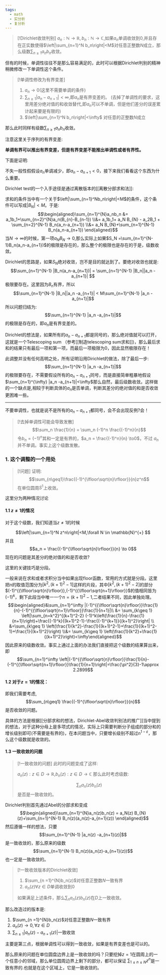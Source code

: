 ```yaml
---
tags:
  - math
  - 实分析
  - 复分析
---
```


> [!Dirichlet收敛判别]
> $a_n:\mathbb{N} \to \mathbb{R},b_n:\mathbb{N} \to\mathbb{C}$,如果$a_n$单调收敛到0,并且存在正实数使得$\left|\sum_{n=1}^N b_n\right|<M$对任意正整数$N$成立，那么级数$\sum_{n\geq 1}a_nb_n$收敛。

但有的时候，单调性往往不是那么容易满足的，此时可以根据Dirichlet判别的精神稍微修改一下单调性这个条件。

> [!单调性修改为有界变差]
> 1.  $a_n \to 0$(这里不需要单调的条件)
> 2.  $\sum_{n\geq 1}|a_n-a_{n+1}|<\infty$,即$a_n$是有界变差的。 (去掉了单调性的要求，这里用差分绝对值的和收敛替代,即$a_n$可以不单调，但是他们差分的误差累计起来要是有限的)
> 3.  $\left|\sum_{n=1}^N b_n\right|<\infty$ 对任意的正整数$N$成立
> 
那么此时同样有级数$\sum_{n\geq 1} a_nb_n$收敛。 

注意这里关于序列的有界变差:

**单调有界可以推出有界变差，但是有界变差不能推出单调性或者有界性。**

下面是证明:

不失一般性假假设$a_n$单调减少，即$a_n -a_{n+1} <0$，接下来我们看看这个东西为什么重要。

Dirichlet test的一个入手途径是通过离散版本的[[离散分部求和法]]:

求和的条件当中有一个关于$\left|\sum_{n=1}^Nb_n\right|<M$的条件，这个条件可以写成$|B_N|<M$。于是:
$$\begin{aligned}\sum_{n=1}^{N}a_nb_n &=
a_1b_1+\sum_{n=2}^{N}a_n(B_{n}-B_{n-1}) \\&= a_1b_1+ a_N B_{N} -
a_2B_1 + \sum_{n=2}^{N-1} B_n(a_n-a_{n+1}) \\&= a_N
B_{N}+\sum_{n=1}^{N-1} B_n(a_n-a_{n+1}) \end{aligned}$$
当$N\to \infty$的时候，第一项$a_N B_N \to 0$,那么实际上如果$S_N =\sum_{n=1}^{N-1}B_n(a_n-a_{n+1})$的极限是存在的，那么整个的极限也是存在的于是，级数收敛。

Dirichlet的思路是，如果$S_N$绝对收敛，岂不是目的就达到了。要绝对收敛也就是:
$$\sum_{n=1}^{N-1} |B_n(a_n-a_{n+1})| = \sum_{n=1}^{N-1}
|B_n||a_n -a_{n+1}| $$极限要存在。这里因为$B_n$有界，所以
$$\sum_{n=1}^{N-1} |B_n||a_n -a_{n+1}| < M\sum_{n=1}^{N-1}
|a_n -a_{n+1}|$$所以问题归结为:
$$\sum_{n=1}^{N-1} |a_n
-a_{n+1}|$$的极限是存在的，即$a_n$是有界变差的。

Dirichlet的想法是，如果所有的$a_n-a_{n+1}$都是同号的，那么绝对值就可以打开，这就是一个Telescoping sum （参考[[制造telescoping sum求和]])，那么最后求和的结果只有最后一项和第一项，而最后一项极限为0，因此显然极限存在！

此调整并没有任何高明之处，所有证明沿用Dirichlet的做法，除了最后一步:$$\sum_{n=1}^{N-1} |a_n
-a_{n+1}|$$的极限要存在，不需要假设所有的$a_n -a_{n+1}$同号，而是直接简单粗暴地假设$\sum_{n=1}^{\infty} |a_n -a_{n+1}|<\infty$那么自然，最后级数收敛。这样做的一个缺点是,相较于判断具体的$a_n$是否单调，判断其差分的绝对值的和是否收敛更困难一些。

---

不要单调性，也就是说不是所有的$a_n -a_{n+1}$都同号，会不会出现反例?会！

> [!去掉单调性可能会导致发散]
> $$\sum_n \frac{1}{n} = \sum_n (-1)^n \frac{(-1)^n}{n}$$令$b_n = (-1)^n$其和一定是有界的，$a_n = \frac{(-1)^n}{n} \to0$，不过 $a_n$并不单调。事实上这个级数发散。


### 1. 这个调整的一个用处

> [!问题]
> 证明:
> $$\sum_{n\geq1}\frac{(-1)^{\lfloor\sqrt{n}\rfloor}}{n}z^n$$在单位圆周$S^1$上收敛。

这里分为两种情况讨论

#### 1.1 $z \neq 1$的情况

对于这个级数，我们知道当$z \neq 1$的时候

$$\left|\sum_{n=1}^N z^n\right|<M,\forall N \in
\mathbb{N}^{+} $$
并且$$a_n = \frac{(-1)^{\lfloor\sqrt{n}\rfloor}}{n} \to
0$$现在的问题是其差分的绝对值的和是否收敛?

这里的关键技巧是分段。

一般来说在求和或者求积分当中如果出现floor函数，常用的方式就是分段。这里把$n$的取值范围分为$[k^2,(k+1)^2-1]$这样的片段，其中$[k^2,(k+1)^2-2]$的部分$(-1)^{{\lfloor\sqrt{n}\rfloor}},(-1)^{{\lfloor\sqrt{n+1}\rfloor}}$的值相同皆为$(-1)^k$，剩下此段当中唯一一个$n= (k+1)^2-1$,二者结果不同，因此单独处理。
$$\begin{aligned}&\sum_{n=1}^\infty
|(-1)^{{\lfloor\sqrt{n}\rfloor}}\frac{1}{n}-(-1)^{{\lfloor\sqrt{n+1}\rfloor}}\frac{1}{n+1}|\\
&= \sum_{k\geq 1} \left|\sum_{n=k^2}^{(k+1)^2-2}
(-1)^k\left(\frac{1}{n}-\frac{1}{n+1}\right)+\frac{(-1)^k}{(k+1)^2-1}-\frac{(-1)^{k+1}}{(k+1)^2}\right|
\\ &=\sum_{k\geq 1}
\left(\frac{1}{k^2}-\frac{1}{(k+1)^2-1}+\frac{1}{(k+1)^2-1}+\frac{1}{(k+1)^2}\right)
\\&= \sum_{k\geq 1}
\left(\frac{1}{k^2}+\frac{1}{(k+1)^2}\right)<\infty\end{aligned}$$因此原来的级数收敛。事实上通过上面的办法我们直接把这个级数的结果算出来，即$$\sum_{n=1}^\infty
\left|(-1)^{{\lfloor\sqrt{n}\rfloor}}\frac{1}{n}-(-1)^{{\lfloor\sqrt{n+1}\rfloor}}\frac{1}{n+1}\right|=\frac{\pi^2}{3}-1\approx 2.2899$$
#### 1.2 对于$z =1$的情况：

即我们需要考虑,
$$\sum_{n\geq1} \frac{(-1)^{\lfloor\sqrt{n}\rfloor}}{n}$$
是否收敛的问题。

具体的方法是根据[[分部求和的想法，Dirichlet-Abel收敛判别法的推广]]当中提到的想法，对于这种分母上是多项式的情况，实际上只需要判断分子组成的部分和的增长级别即可(不需要是有界的)，在本问题当中，只要增长级别不超过$n^{1-\varepsilon}$，那么这个级数就是收敛的。
#### 1.3 一致收敛的问题

> [!一致收敛的问题]
> 此时的问题变成了这样:
> 
> $a_n(z):z\in D\to \mathbb{R}$,$b_n(z):z\in D\to\mathbb{C}$ 那么此时考虑级数:
> 
> $$\sum_{n} a_n(z)b_n(z)$$是否是一致收敛的。

Dirichlet判别首先通过Abel的分部求和变成
$$\begin{aligned}\sum_{n=1}^{N}a_n(z)b_n(z) = a_N(z)
B_{N}(z)+\sum_{n=1}^{N-1} B_n(z)(a_n(z)-a_{n+1}(z))
\end{aligned}$$
然后遵循一样的想法，只要$$\sum_{n=1}^{N-1} |a_n(z)
-a_{n+1}(z)|$$
是一致收敛的，那么原来的级数$$\sum_{n=1}^{N-1}
B_n(z)(a_n(z)-a_{n+1}(z))$$
也一定是一致收敛的。

> [!一致收敛版本的Dirichlet收敛]
> 1.  $\sum_{n =1}^{N}b_n(z)$对任意正整数$N$一致有界
> 2.  $a_n(z)\forall z \in D$单调收敛到0
> 
> 如果满足上述条件，那么$\sum_{n} a_n(z)b_n(z)$在$D$上一致收敛。

那么改造过的版本是:

1.  $\sum_{n =1}^{N}b_n(z)$对任意正整数$N$一致有界
2.  $a_n(z)\to 0,\forall z \in D$
3.  $\sum_{n\geq1}|a_n(z) -a_{n+1}(z)|$一致收敛

主要是第三点，根据单调性可以得到一致收敛，如果是有界变差也是可以的。

那么原来的问题在单位圆盘边界上是一致收敛的吗？只要挖掉$z =1$在圆周上的一个任意小的邻域，那么单位圆周边界上剩下的部分，都可以保证 $\sum_{1\leq n\leq N} z^n$是一致有界的.也就是在这个区域上，它是一致收敛的。









